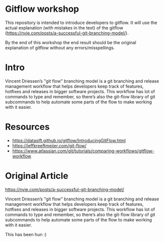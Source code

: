# Gitflow workshop
This repository is intended to introduce developers to gitflow. It will use the actual explanation (with mistakes in the text) of the gitflow (https://nvie.com/posts/a-successful-git-branching-model/).

By the end of this workshop the end result should be the original explanation of gitflow without any errors/misspellings.

# Intro
Vincent Driessen’s "git flow" branching model is a git branching and release management workflow that helps developers keep track of features, hotfixes and releases in bigger software projects. This workflow has lot of commands to type and remember, so there’s also the git-flow library of git subcommands to help automate some parts of the flow to make working with it easier.

# Resources
* https://datasift.github.io/gitflow/IntroducingGitFlow.html
* https://jeffkreeftmeijer.com/git-flow/
* https://www.atlassian.com/git/tutorials/comparing-workflows/gitflow-workflow

# Original Article
https://nvie.com/posts/a-successful-git-branching-model/

Vincent Driessen’s "git flow" branching model is a git branching and release management workflow that helps developers keep track of features, hotfixes and releases in bigger software projects. This workflow has lot of commands to type and remember, so there’s also the git-flow library of git subcommands to help automate some parts of the flow to make working with it easier.

This has been hun :)

